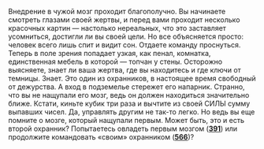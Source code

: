 Внедрение в чужой мозг проходит благополучно. Вы начинаете смотреть глазами своей жертвы, и перед вами проходит несколько красочных картин — настолько нереальных, что это заставляет усомниться, достигли ли вы своей цели. Но все объясняется просто: человек всего лишь спит и видит сон. Отдаете команду проснуться. Теперь в поле зрения попадает узкая, как пенал, комнатка, единственная мебель в которой — топчан у стены. Осторожно выясняете, знает ли ваша жертва, где вы находитесь и где ключи от темницы. Знает. Это один из охранников, в настоящее время свободный от дежурства. А вход в подземелье стережет его напарник. Странно, что вы не нащупали его мозг, ведь он должен находиться значительно ближе. Кстати, киньте кубик три раза и вычтите из своей СИЛЫ сумму выпавших чисел. Да, управлять другим не так-то легко. Но ведь вы еще помните о мозге, который нащупали первым. Может быть, это и есть второй охранник? Попытаетесь овладеть первым мозгом ([**391**](#n_391)) или продолжите командовать «своим» охранником ([**566**](#n_566))?

